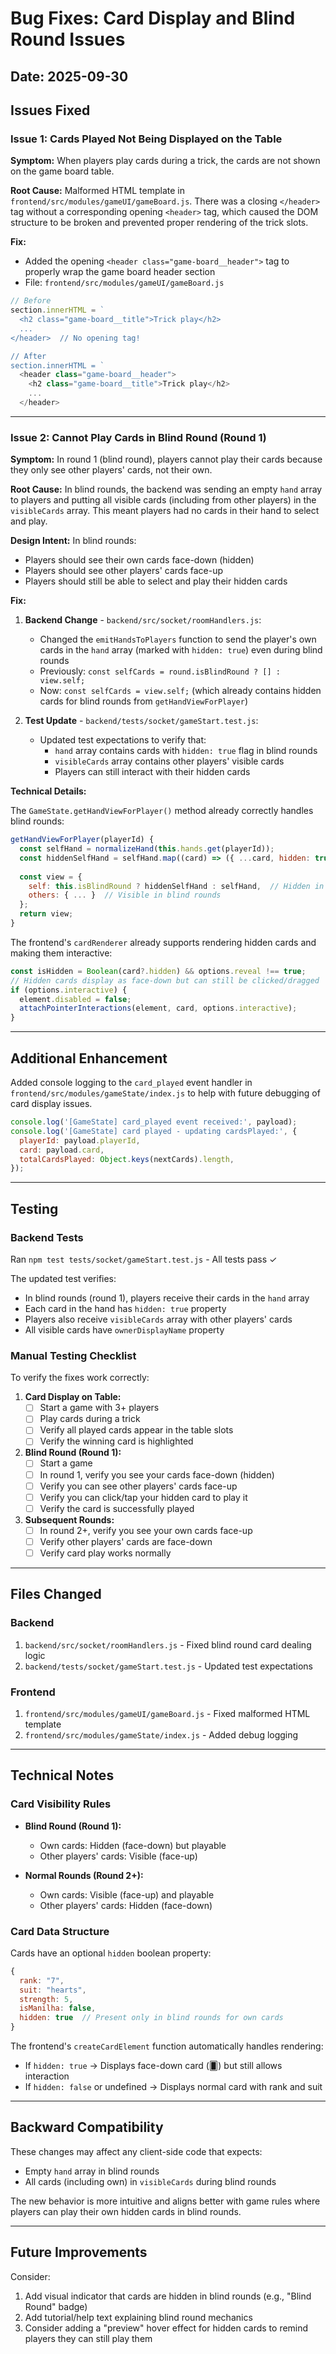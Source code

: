 # Bug Fixes: Card Display and Blind Round Issues

## Date: 2025-09-30

## Issues Fixed

### Issue 1: Cards Played Not Being Displayed on the Table
**Symptom:** When players play cards during a trick, the cards are not shown on the game board table.

**Root Cause:** Malformed HTML template in `frontend/src/modules/gameUI/gameBoard.js`. There was a closing `</header>` tag without a corresponding opening `<header>` tag, which caused the DOM structure to be broken and prevented proper rendering of the trick slots.

**Fix:**
- Added the opening `<header class="game-board__header">` tag to properly wrap the game board header section
- File: `frontend/src/modules/gameUI/gameBoard.js`

```javascript
// Before
section.innerHTML = `
  <h2 class="game-board__title">Trick play</h2>
  ...
</header>  // No opening tag!

// After
section.innerHTML = `
  <header class="game-board__header">
    <h2 class="game-board__title">Trick play</h2>
    ...
  </header>
```

---

### Issue 2: Cannot Play Cards in Blind Round (Round 1)
**Symptom:** In round 1 (blind round), players cannot play their cards because they only see other players' cards, not their own.

**Root Cause:** In blind rounds, the backend was sending an empty `hand` array to players and putting all visible cards (including from other players) in the `visibleCards` array. This meant players had no cards in their hand to select and play.

**Design Intent:** In blind rounds:
- Players should see their own cards face-down (hidden)
- Players should see other players' cards face-up
- Players should still be able to select and play their hidden cards

**Fix:**
1. **Backend Change** - `backend/src/socket/roomHandlers.js`:
   - Changed the `emitHandsToPlayers` function to send the player's own cards in the `hand` array (marked with `hidden: true`) even during blind rounds
   - Previously: `const selfCards = round.isBlindRound ? [] : view.self;`
   - Now: `const selfCards = view.self;` (which already contains hidden cards for blind rounds from `getHandViewForPlayer`)

2. **Test Update** - `backend/tests/socket/gameStart.test.js`:
   - Updated test expectations to verify that:
     - `hand` array contains cards with `hidden: true` flag in blind rounds
     - `visibleCards` array contains other players' visible cards
     - Players can still interact with their hidden cards

**Technical Details:**

The `GameState.getHandViewForPlayer()` method already correctly handles blind rounds:
```javascript
getHandViewForPlayer(playerId) {
  const selfHand = normalizeHand(this.hands.get(playerId));
  const hiddenSelfHand = selfHand.map((card) => ({ ...card, hidden: true }));
  
  const view = {
    self: this.isBlindRound ? hiddenSelfHand : selfHand,  // Hidden in blind rounds
    others: { ... }  // Visible in blind rounds
  };
  return view;
}
```

The frontend's `cardRenderer` already supports rendering hidden cards and making them interactive:
```javascript
const isHidden = Boolean(card?.hidden) && options.reveal !== true;
// Hidden cards display as face-down but can still be clicked/dragged
if (options.interactive) {
  element.disabled = false;
  attachPointerInteractions(element, card, options.interactive);
}
```

---

## Additional Enhancement

Added console logging to the `card_played` event handler in `frontend/src/modules/gameState/index.js` to help with future debugging of card display issues.

```javascript
console.log('[GameState] card_played event received:', payload);
console.log('[GameState] card played - updating cardsPlayed:', {
  playerId: payload.playerId,
  card: payload.card,
  totalCardsPlayed: Object.keys(nextCards).length,
});
```

---

## Testing

### Backend Tests
Ran `npm test tests/socket/gameStart.test.js` - All tests pass ✓

The updated test verifies:
- In blind rounds (round 1), players receive their cards in the `hand` array
- Each card in the hand has `hidden: true` property
- Players also receive `visibleCards` array with other players' cards
- All visible cards have `ownerDisplayName` property

### Manual Testing Checklist
To verify the fixes work correctly:

1. **Card Display on Table:**
   - [ ] Start a game with 3+ players
   - [ ] Play cards during a trick
   - [ ] Verify all played cards appear in the table slots
   - [ ] Verify the winning card is highlighted

2. **Blind Round (Round 1):**
   - [ ] Start a game
   - [ ] In round 1, verify you see your cards face-down (hidden)
   - [ ] Verify you can see other players' cards face-up
   - [ ] Verify you can click/tap your hidden card to play it
   - [ ] Verify the card is successfully played

3. **Subsequent Rounds:**
   - [ ] In round 2+, verify you see your own cards face-up
   - [ ] Verify other players' cards are face-down
   - [ ] Verify card play works normally

---

## Files Changed

### Backend
1. `backend/src/socket/roomHandlers.js` - Fixed blind round card dealing logic
2. `backend/tests/socket/gameStart.test.js` - Updated test expectations

### Frontend  
1. `frontend/src/modules/gameUI/gameBoard.js` - Fixed malformed HTML template
2. `frontend/src/modules/gameState/index.js` - Added debug logging

---

## Technical Notes

### Card Visibility Rules
- **Blind Round (Round 1):**
  - Own cards: Hidden (face-down) but playable
  - Other players' cards: Visible (face-up)
  
- **Normal Rounds (Round 2+):**
  - Own cards: Visible (face-up) and playable
  - Other players' cards: Hidden (face-down)

### Card Data Structure
Cards have an optional `hidden` boolean property:
```javascript
{
  rank: "7",
  suit: "hearts",
  strength: 5,
  isManilha: false,
  hidden: true  // Present only in blind rounds for own cards
}
```

The frontend's `createCardElement` function automatically handles rendering:
- If `hidden: true` → Displays face-down card (🂠) but still allows interaction
- If `hidden: false` or undefined → Displays normal card with rank and suit

---

## Backward Compatibility

These changes may affect any client-side code that expects:
- Empty `hand` array in blind rounds
- All cards (including own) in `visibleCards` during blind rounds

The new behavior is more intuitive and aligns better with game rules where players can play their own hidden cards in blind rounds.

---

## Future Improvements

Consider:
1. Add visual indicator that cards are hidden in blind rounds (e.g., "Blind Round" badge)
2. Add tutorial/help text explaining blind round mechanics
3. Consider adding a "preview" hover effect for hidden cards to remind players they can still play them
